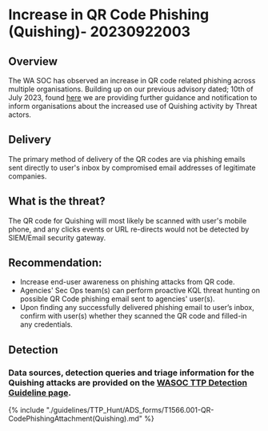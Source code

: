   
# Increase in QR Code Phishing (Quishing)- 20230922003

## Overview

The WA SOC has observed an increase in QR code related phishing across multiple organisations. Building up on our previous advisory dated; 10th of July 2023, found [here](20230710003-QR-Code-Phishing-Increase.md) we are providing further guidance and notification to inform organisations about the increased use of Quishing activity by Threat actors.



## Delivery

The primary method of delivery of the QR codes are via phishing emails sent directly to user's inbox by compromised email addresses of legitimate companies.

## What is the threat?

The QR code for Quishing will most likely be scanned with user's mobile phone, and any clicks events or URL re-directs would not be detected by SIEM/Email security gateway.


## Recommendation:

- Increase end-user awareness on phishing attacks from QR code.
- Agencies' Sec Ops team(s) can perform proactive KQL threat hunting on possible QR Code phishing email sent to agencies' user(s).
- Upon finding any successfully delivered phishing email to user’s inbox, confirm with user(s) whether they scanned the QR code and filled-in any credentials.

## Detection

### Data sources, detection queries and triage information for the Quishing attacks are provided on the [WASOC TTP Detection Guideline page](../guidelines/TTP_Hunt/ADS_forms/T1566.001-QR-CodePhishingAttachment(Quishing).md).


{% include "./guidelines/TTP_Hunt/ADS_forms/T1566.001-QR-CodePhishingAttachment(Quishing).md" %}